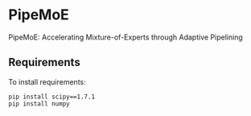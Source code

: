 # PipeMoE
PipeMoE: Accelerating Mixture-of-Experts through Adaptive Pipelining 

## Requirements

To install requirements:
```
pip install scipy==1.7.1
pip install numpy
```